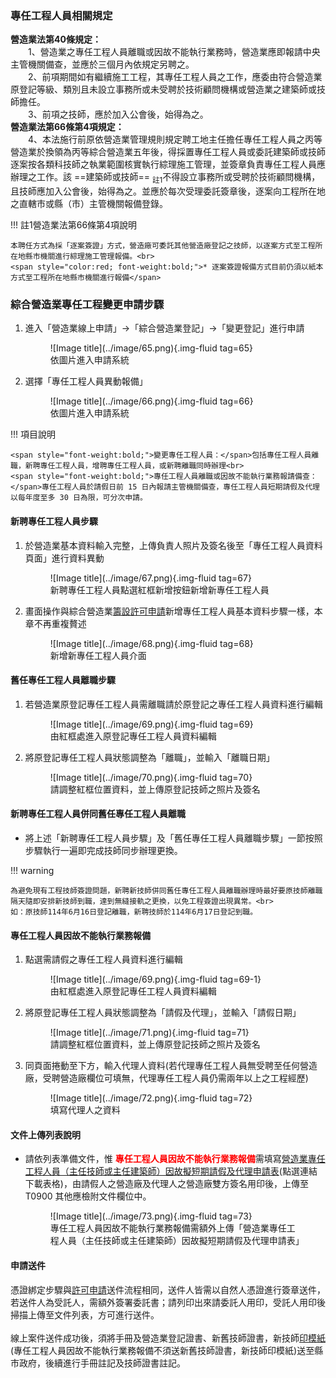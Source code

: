   <meta name="robots" content="noindex" />

### 專任工程人員相關規定
<span style="font-weight:bold;">營造業法第40條規定：</span><br>
&emsp;&emsp;1、營造業之專任工程人員離職或因故不能執行業務時，營造業應即報請中央主管機關備查，並應於三個月內依規定另聘之。<br>
&emsp;&emsp;2、前項期間如有繼續施工工程，其專任工程人員之工作，應委由符合營造業原登記等級、類別且未設立事務所或未受聘於技術顧問機構或營造業之建築師或技師擔任。<br>
&emsp;&emsp;3、前項之技師，應於加入公會後，始得為之。<br>
<span style="font-weight:bold;">營造業法第66條第4項規定：</span><br>
&emsp;&emsp;4、本法施行前原依營造業管理規則規定聘工地主任擔任專任工程人員之丙等營造業於換領為丙等綜合營造業五年後，得採置專任工程人員或委託建築師或技師逐案按各類科技師之執業範圍核實執行綜理施工管理，並簽章負責專任工程人員應辦理之工作。該 ==建築師或技師== <sub>註1</sub>不得設立事務所或受聘於技術顧問機構，且技師應加入公會後，始得為之。並應於每次受理委託簽章後，逐案向工程所在地之直轄市或縣（市）主管機關報備登錄。

!!! 註1營造業法第66條第4項說明

    本聘任方式為採「逐案簽證」方式，營造廠可委託其他營造廠登記之技師，以逐案方式至工程所在地縣市機關進行綜理施工管理報備。<br>
    <span style="color:red; font-weight:bold;">* 逐案簽證報備方式目前仍須以紙本方式至工程所在地縣市機關進行報備</span>

### 綜合營造業專任工程變更申請步驟
1. 進入「營造業線上申請」→「綜合營造業登記」→「變更登記」進行申請
    <figure markdown="span">
    ![Image title](../image/65.png){.img-fluid tag=65}
    <figcaption>依圖片進入申請系統</figcaption>
    </figure>
2. 選擇「專任工程人員異動報備」
    <figure markdown="span">
    ![Image title](../image/66.png){.img-fluid tag=66}
    <figcaption>依圖片進入申請系統</figcaption>
    </figure>
!!! 項目說明

    <span style="font-weight:bold;">變更專任工程人員：</span>包括專任工程人員離職，新聘專任工程人員，增聘專任工程人員，或新聘離職同時辦理<br>
    <span style="font-weight:bold;">專任工程人員離職或因故不能執行業務報請備查：</span>專任工程人員於請假日前 15 日內報請主管機關備查，專任工程人員短期請假及代理以每年度至多 30 日為限，可分次申請。


#### 新聘專任工程人員步驟
1. 於營造業基本資料輸入完整，上傳負責人照片及簽名後至「專任工程人員資料頁面」進行資料異動
    <figure markdown="span">
    ![Image title](../image/67.png){.img-fluid tag=67}
    <figcaption>新聘專任工程人員點選紅框新增按鈕新增新專任工程人員</figcaption>
    </figure>
2. 畫面操作與綜合營造業[籌設許可申請](Contractors_Registration.md)新增專任工程人員基本資料步驟一樣，本章不再重複贅述
    <figure markdown="span">
    ![Image title](../image/68.png){.img-fluid tag=68}
    <figcaption>新增新專任工程人員介面</figcaption>
    </figure>

#### 舊任專任工程人員離職步驟
1. 若營造業原登記專任工程人員需離職請於原登記之專任工程人員資料進行編輯
    <figure markdown="span">
    ![Image title](../image/69.png){.img-fluid tag=69}
    <figcaption>由紅框處進入原登記專任工程人員資料編輯</figcaption>
    </figure>
2. 將原登記專任工程人員狀態調整為「離職」，並輸入「離職日期」
    <figure markdown="span">
    ![Image title](../image/70.png){.img-fluid tag=70}
    <figcaption>請調整紅框位置資料，並上傳原登記技師之照片及簽名</figcaption>
    </figure>

#### 新聘專任工程人員併同舊任專任工程人員離職
- 將上述「新聘專任工程人員步驟」及「舊任專任工程人員離職步驟」一節按照步驟執行一遍即完成技師同步辦理更換。

!!! warning

    為避免現有工程技師簽證問題，新聘新技師併同舊任專任工程人員離職辦理時最好要原技師離職隔天隨即安排新技師到職，達到無縫接軌之更換，以免工程簽證出現異常。<br>
    如：原技師114年6月16日登記離職，新聘技師於114年6月17日登記到職。

#### 專任工程人員因故不能執行業務報備
1. 點選需請假之專任工程人員資料進行編輯
    <figure markdown="span">
    ![Image title](../image/69.png){.img-fluid tag=69-1}
    <figcaption>由紅框處進入原登記專任工程人員資料編輯</figcaption>
    </figure>

2. 將原登記專任工程人員狀態調整為「請假及代理」，並輸入「請假日期」
    <figure markdown="span">
    ![Image title](../image/71.png){.img-fluid tag=71}
    <figcaption>請調整紅框位置資料，並上傳原登記技師之照片及簽名</figcaption>
    </figure>
3. 同頁面捲動至下方，輸入代理人資料(若代理專任工程人員無受聘至任何營造廠，受聘營造廠欄位可填無，代理專任工程人員仍需兩年以上之工程經歷)
    <figure markdown="span">
    ![Image title](../image/72.png){.img-fluid tag=72}
    <figcaption>填寫代理人之資料</figcaption>
    </figure>

#### 文件上傳列表說明
- 請依列表準備文件，惟 <span style="color:red; font-weight:bold;">專任工程人員因故不能執行業務報備</span>需填寫[營造業專任工程人員（主任技師或主任建築師）因故擬短期請假及代理申請表](https://www.ud.taichung.gov.tw/media/299978/56515214532.pdf)(點選連結下載表格)，由請假人之營造廠及代理人之營造廠雙方簽名用印後，上傳至T0900 其他應檢附文件欄位中。
    <figure markdown="span">
    ![Image title](../image/73.png){.img-fluid tag=73}
    <figcaption>專任工程人員因故不能執行業務報備需額外上傳「營造業專任工程人員（主任技師或主任建築師）因故擬短期請假及代理申請表」</figcaption>
    </figure>

#### 申請送件
憑證綁定步驟與[許可申請](Contractors_Registration.md)送件流程相同，送件人皆需以自然人憑證進行簽章送件，若送件人為受託人，需額外簽署委託書；請列印出來請委託人用印，受託人用印後掃描上傳至文件列表，方可進行送件。<br>
<br>
線上案件送件成功後，須將手冊及營造業登記證書、新舊技師證書，新技師[印模紙](https://www.treca.org.tw/treca-journal/2015-07-31-07-57-30.html)(專任工程人員因故不能執行業務報備不須送新舊技師證書，新技師印模紙)送至縣市政府，後續進行手冊註記及技師證書註記。    